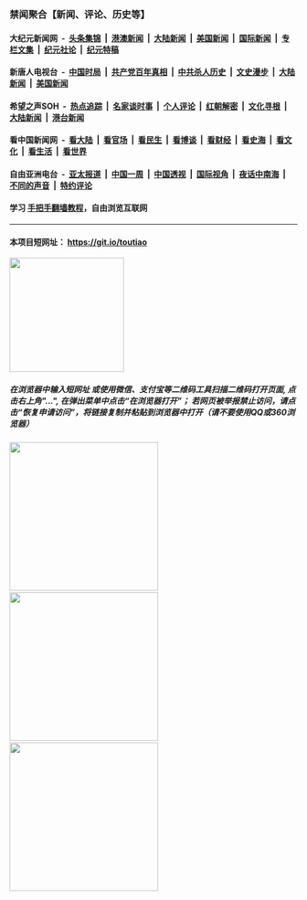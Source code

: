 ### 禁闻聚合【新闻、评论、历史等】

#### 大纪元新闻网 &nbsp;-&nbsp; [头条集锦](indexes/E头条集锦.md?t=03170232) &nbsp;|&nbsp; [港澳新闻](indexes/E港澳新闻.md?t=03170232)  &nbsp;|&nbsp; [大陆新闻](indexes/E大陆新闻.md?t=03170232) &nbsp;|&nbsp; [美国新闻](indexes/E美国新闻.md?t=03170232) &nbsp;|&nbsp; [国际新闻](indexes/E国际新闻.md?t=03170232) &nbsp;|&nbsp; [专栏文集](indexes/E专栏文集.md?t=03170232) &nbsp;|&nbsp; [纪元社论](indexes/E纪元社论.md?t=03170232) &nbsp;|&nbsp; [纪元特稿](indexes/E纪元特稿.md?t=03170232) 

#### 新唐人电视台 &nbsp;-&nbsp; [中国时局](indexes/N中国时局.md?t=03170232) &nbsp;|&nbsp; [共产党百年真相](indexes/N共产党百年真相.md?t=03170232) &nbsp;|&nbsp; [中共杀人历史](indexes/N中共杀人历史.md?t=03170232) &nbsp;|&nbsp; [文史漫步](indexes/N文史漫步.md?t=03170232) &nbsp;|&nbsp; [大陆新闻](indexes/N大陆新闻.md?t=03170232) &nbsp;|&nbsp; [美国新闻](indexes/N美国新闻.md?t=03170232)

#### 希望之声SOH &nbsp;-&nbsp; [热点追踪](indexes/H热点追踪.md?t=03170232) &nbsp;|&nbsp; [名家谈时事](indexes/H名家谈时事.md?t=03170232) &nbsp;|&nbsp; [个人评论](indexes/H个人评论.md?t=03170232)  &nbsp;|&nbsp; [红朝解密](indexes/H红朝解密.md?t=03170232) &nbsp;|&nbsp; [文化寻根](indexes/H文化寻根.md?t=03170232) &nbsp;|&nbsp; [大陆新闻](indexes/H大陆新闻.md?t=03170232) &nbsp;|&nbsp; [港台新闻](indexes/H港台新闻.md?t=03170232)

#### 看中国新闻网 &nbsp;-&nbsp; [看大陆](indexes/S看大陆.md?t=03170232) &nbsp;|&nbsp; [看官场](indexes/S看官场.md?t=03170232) &nbsp;|&nbsp; [看民生](indexes/S看民生.md?t=03170232)  &nbsp;|&nbsp; [看博谈](indexes/S看博谈.md?t=03170232) &nbsp;|&nbsp; [看财经](indexes/S看财经.md?t=03170232) &nbsp;|&nbsp; [看史海](indexes/S看史海.md?t=03170232) &nbsp;|&nbsp; [看文化](indexes/S看文化.md?t=03170232) &nbsp;|&nbsp; [看生活](indexes/S看生活.md?t=03170232) &nbsp;|&nbsp; [看世界](indexes/S看世界.md?t=03170232)

#### 自由亚洲电台 &nbsp;-&nbsp; [亚太报道](indexes/R亚太报道.md?t=03170232) &nbsp;|&nbsp; [中国一周](indexes/R中国一周.md?t=03170232) &nbsp;|&nbsp; [中国透视](indexes/R中国透视.md?t=03170232)  &nbsp;|&nbsp; [国际视角](indexes/R国际视角.md?t=03170232) &nbsp;|&nbsp; [夜话中南海](indexes/R夜话中南海.md?t=03170232) &nbsp;|&nbsp; [不同的声音](indexes/R不同的声音.md?t=03170232) &nbsp;|&nbsp; [特约评论](indexes/R特约评论.md?t=03170232)

#### 学习 [手把手翻墙教程](https://github.com/gfw-breaker/guides/wiki)，自由浏览互联网

----

#### 本项目短网址： https://git.io/toutiao
<img src="https://raw.githubusercontent.com/gfw-breaker/banned-news/master/scripts/img/qr.png" width="200px"/>  

##### 在浏览器中输入短网址 或使用微信、支付宝等二维码工具扫描二维码打开页面, 点击右上角"...", 在弹出菜单中点击“在浏览器打开”； 若网页被举报禁止访问，请点击“恢复申请访问”，将链接复制并粘贴到浏览器中打开（请不要使用QQ或360浏览器）

<img src="https://raw.githubusercontent.com/gfw-breaker/banned-news/master/scripts/img/1.png" width="260px"/> &nbsp; <img src="https://raw.githubusercontent.com/gfw-breaker/banned-news/master/scripts/img/2.png" width="260px"/> &nbsp; <img src="https://raw.githubusercontent.com/gfw-breaker/banned-news/master/scripts/img/3.png" width="260px"/>
